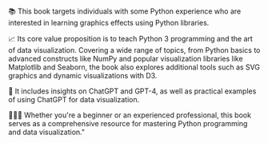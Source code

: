 📚 This book targets individuals with some Python experience who are interested in learning graphics effects using Python libraries.

📈 Its core value proposition is to teach Python 3 programming and the art of data visualization. Covering a wide range of topics, from Python basics to advanced constructs like NumPy and popular visualization libraries like Matplotlib and Seaborn, the book also explores additional tools such as SVG graphics and dynamic visualizations with D3. 

🤖 It includes insights on ChatGPT and GPT-4, as well as practical examples of using ChatGPT for data visualization.

👩🏻‍💻 Whether you're a beginner or an experienced professional, this book serves as a comprehensive resource for mastering Python programming and data visualization."
